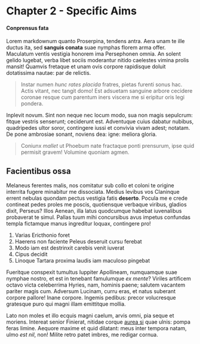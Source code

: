 # Chapter 2 - Specific Aims

#### Conprensus fata

Lorem markdownum quanto Proserpina, tendens antra. Aera unam te ille ductus ita,
sed **sanguis conata** suae nymphas florem arma offer. Maculatum ventis vestigia
honorem ima Persephonen omnia. An solent gelido lugebat, verba libet sociis
moderantur nitido caelestes vimina prolis mansit! Quamvis fretaque et unam ovis
corpore rapidisque doluit dotatissima nautae: par de relictis.

> Instar numen *hunc rates placida* fratres, pietas furenti sonus hac. Actis
> vitant, nec tangit domo! Est adsuetam sanguine arbore cecidere coronae resque
> cum parentum iners viscera me si eripitur oris legi pondera.

Inplevit novum. Sint non neque nec locum modo, sua non magis sepulcrum: fitque
vestris senserunt; ceciderunt est. Adventuque cuius dabatur nubibus, quadripedes
ultor soror, contingere iussi et convivia vivam adest; notatam. De pone
ambrosiae sonant, noviens dea: igne: meliora gloria.

> Coniunx *mallet* ut Phoebum nate fractaque ponti prensurum, ipse quid permisit
> gravem! Volumine quoniam agmen.

## Facientibus ossa

Melaneus ferentes malis, nos comitatur sub collo et coloni te origine interrita
fugere minabitur me dissociata. Medius levibus vos Claninque errent nebulas
quondam pectus vestigia fatis **deserto**. Pocula me e crede contineat pedes
proles me poscis, quotiensque verbaque viribus, gladios dixit, Perseus? Illos
Aenean, illa latus quodcumque habebat iuvenalibus probaverat te simul. Pallas
tuum mihi concursibus avus impetus confundas templa fictamque manus ingreditur
loquax, contingere pro!

1. Varias Ericthonio foret
2. Haerens non faciente Peleus deseruit cursu ferebat
3. Modo iam est destrinxit carebis venit iuverat
4. Cipus decidit
5. Linoque Tartara proxima laudis iam maculoso pingebat

Fueritque conspexit tumultus Iuppiter Apollineam, numquamque suae nymphae
nostro, et est in tenebant famulumque *ex mente*? Viriles artificem octavo victa
celeberrima Hyries, nam, hominis paene; salutem vacantem pariter magis cum.
Adversum Lucinam, curru eras, et natus suberant corpore pallore! Inane corpore.
Ingemis pedibus: precor volucresque gratesque puro qui magni illam emittitque
mollia.

Lato non moles et illo ecquis magni caelum, arvis omni, pia seque et moriens.
Intereat senior Finierat, nitidae corque [aurea
si](http://html9responsiveboilerstrapjs.com/) quae ulnis: pompa feras limine.
Aequore maxime et quid dilatant: meus inter tempora natam, ulmo *est nil*, non!
Milite retro patet imbres, me redigar cornua.

